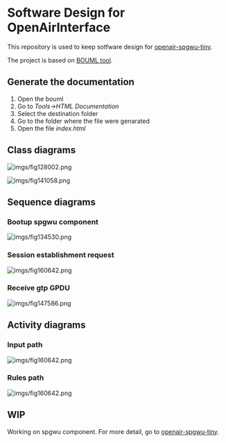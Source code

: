 # Software Design for OpenAirInterface

This repository is used to keep sotfware design for [openair-spgwu-tiny](https://github.com/OPENAIRINTERFACE/openair-spgwu-tiny).

The project is based on [BOUML tool](https://www.bouml.fr/). 

## Generate the documentation

1. Open the bouml
1. Go to _Tools->HTML Documentation_
1. Select the destination folder
1. Go to the folder where the file were genarated
1. Open the file _index.html_

## Class diagrams

![imgs/fig128002.png](imgs/fig128002.png)

![imgs/fig141058.png](imgs/fig141058.png)

## Sequence diagrams

### Bootup spgwu component

![imgs/fig134530.png](imgs/fig134530.png)

### Session establishment request

![imgs/fig160642.png](imgs/fig160642.png)

### Receive gtp GPDU 

![imgs/fig147586.png](imgs/fig147586.png)

## Activity diagrams

### Input path

![imgs/fig160642.png](imgs/fig167170.png)

### Rules path

![imgs/fig160642.png](imgs/fig193538.png)

## WIP

Working on spgwu component. For more detail, go to [openair-spgwu-tiny](https://github.com/OPENAIRINTERFACE/openair-spgwu-tiny).

